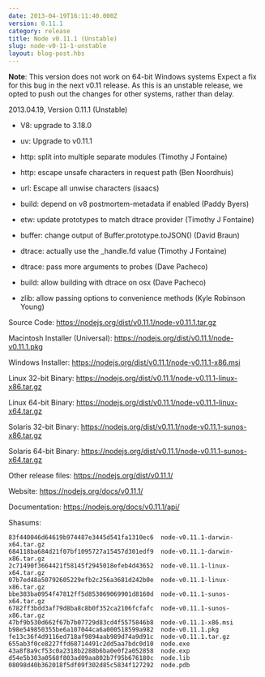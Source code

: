 ```yaml
---
date: 2013-04-19T16:11:40.000Z
version: 0.11.1
category: release
title: Node v0.11.1 (Unstable)
slug: node-v0-11-1-unstable
layout: blog-post.hbs
---
```


**Note**: This version does not work on 64-bit Windows systems  Expect
a fix for this bug in the next v0.11 release.  As this is an unstable
release, we opted to push out the changes for other systems, rather
than delay.

2013.04.19, Version 0.11.1 (Unstable)

* V8: upgrade to 3.18.0

* uv: Upgrade to v0.11.1

* http: split into multiple separate modules (Timothy J Fontaine)

* http: escape unsafe characters in request path (Ben Noordhuis)

* url: Escape all unwise characters (isaacs)

* build: depend on v8 postmortem-metadata if enabled (Paddy Byers)

* etw: update prototypes to match dtrace provider (Timothy J Fontaine)

* buffer: change output of Buffer.prototype.toJSON() (David Braun)

* dtrace: actually use the _handle.fd value (Timothy J Fontaine)

* dtrace: pass more arguments to probes (Dave Pacheco)

* build: allow building with dtrace on osx (Dave Pacheco)

* zlib: allow passing options to convenience methods (Kyle Robinson Young)


Source Code: https://nodejs.org/dist/v0.11.1/node-v0.11.1.tar.gz

Macintosh Installer (Universal): https://nodejs.org/dist/v0.11.1/node-v0.11.1.pkg

Windows Installer: https://nodejs.org/dist/v0.11.1/node-v0.11.1-x86.msi

Linux 32-bit Binary: https://nodejs.org/dist/v0.11.1/node-v0.11.1-linux-x86.tar.gz

Linux 64-bit Binary: https://nodejs.org/dist/v0.11.1/node-v0.11.1-linux-x64.tar.gz

Solaris 32-bit Binary: https://nodejs.org/dist/v0.11.1/node-v0.11.1-sunos-x86.tar.gz

Solaris 64-bit Binary: https://nodejs.org/dist/v0.11.1/node-v0.11.1-sunos-x64.tar.gz

Other release files: https://nodejs.org/dist/v0.11.1/

Website: https://nodejs.org/docs/v0.11.1/

Documentation: https://nodejs.org/docs/v0.11.1/api/

Shasums:

```
83f440046d64619b974487e3445d541fa1310ec6  node-v0.11.1-darwin-x64.tar.gz
684118ba684d21f07bf1095727a15457d301edf9  node-v0.11.1-darwin-x86.tar.gz
2c71490f3664421f58145f2945018efeb4d43652  node-v0.11.1-linux-x64.tar.gz
07b7ed48a50792605229efb2c256a3681d242b0e  node-v0.11.1-linux-x86.tar.gz
bbe383ba0954f47812ff5d853069069901d8160d  node-v0.11.1-sunos-x64.tar.gz
6782ff3bdd3af79d8ba8c8b0f352ca2106fcfafc  node-v0.11.1-sunos-x86.tar.gz
47bf9b530d662f67b7b07729d83cd4f5575846b8  node-v0.11.1-x86.msi
b98e549850355be6a107044ca6a000518599a982  node-v0.11.1.pkg
fe13c36f4d9116ed718af9894aab989d74a9d91c  node-v0.11.1.tar.gz
655ab3f0ce8227ffd68714491c2dd5aa7bdc0d10  node.exe
43a8f8a9cf53c0a2318b2288b6ba0e0f2a052858  node.exp
d54e5b303a0568f803ad09aa802b7f95b676180c  node.lib
08098d40b362018f5df09f302d85c5834f127292  node.pdb
```
